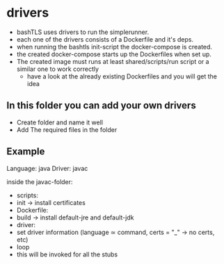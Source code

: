 # drivers

* bashTLS uses drivers to run the simplerunner.
* each one of the drivers consists of a Dockerfile and it's deps.
* when running the bashtls init-script the docker-compose is created.
*  the created docker-compose starts up the Dockerfiles when set up.
* The created image must runs at least shared/scripts/run script or a similar one to work correctly
  * have a look at the already existing Dockerfiles and you will get the idea


## In this folder you can add your own drivers
* Create folder and name it well
* Add The required files in the folder


## Example

Language: java
Driver: javac

inside the javac-folder:
 * scripts:
  * init -> install certificates  
 * Dockerfile:
  * build -> install default-jre and default-jdk 
 * driver:
  * set driver information (language ≃ command, certs = "_" -> no certs, etc)
 * loop
  * this will be invoked for all the stubs


